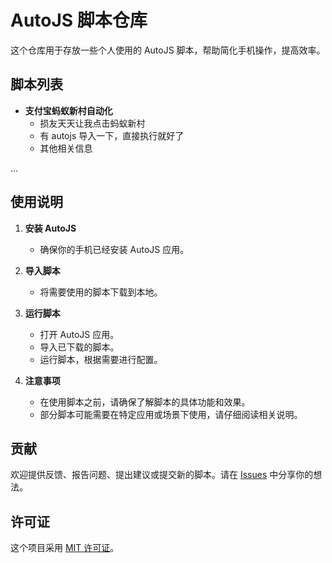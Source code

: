 # AutoJS 脚本仓库

这个仓库用于存放一些个人使用的 AutoJS 脚本，帮助简化手机操作，提高效率。

## 脚本列表

- **支付宝蚂蚁新村自动化**
  - 损友天天让我点击蚂蚁新村
  - 有 autojs 导入一下，直接执行就好了
  - 其他相关信息

...

## 使用说明

1. **安装 AutoJS**
   - 确保你的手机已经安装 AutoJS 应用。

2. **导入脚本**
   - 将需要使用的脚本下载到本地。

3. **运行脚本**
   - 打开 AutoJS 应用。
   - 导入已下载的脚本。
   - 运行脚本，根据需要进行配置。

4. **注意事项**
   - 在使用脚本之前，请确保了解脚本的具体功能和效果。
   - 部分脚本可能需要在特定应用或场景下使用，请仔细阅读相关说明。

## 贡献

欢迎提供反馈、报告问题、提出建议或提交新的脚本。请在 [Issues](https://github.com/songzhanpeng/autojs-scripts/issues) 中分享你的想法。

## 许可证

这个项目采用 [MIT 许可证](LICENSE)。

